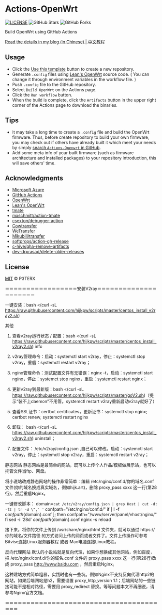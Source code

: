 # Actions-OpenWrt

[![LICENSE](https://img.shields.io/github/license/mashape/apistatus.svg?style=flat-square&label=LICENSE)](https://github.com/P3TERX/Actions-OpenWrt/blob/master/LICENSE)
![GitHub Stars](https://img.shields.io/github/stars/P3TERX/Actions-OpenWrt.svg?style=flat-square&label=Stars&logo=github)
![GitHub Forks](https://img.shields.io/github/forks/P3TERX/Actions-OpenWrt.svg?style=flat-square&label=Forks&logo=github)

Build OpenWrt using GitHub Actions

[Read the details in my blog (in Chinese) | 中文教程](https://p3terx.com/archives/build-openwrt-with-github-actions.html)


## Usage

- Click the [Use this template](https://github.com/P3TERX/Actions-OpenWrt/generate) button to create a new repository.
- Generate `.config` files using [Lean's OpenWrt](https://github.com/coolsnowwolf/lede) source code. ( You can change it through environment variables in the workflow file. )
- Push `.config` file to the GitHub repository.
- Select `Build OpenWrt` on the Actions page.
- Click the `Run workflow` button.
- When the build is complete, click the `Artifacts` button in the upper right corner of the Actions page to download the binaries.

## Tips

- It may take a long time to create a `.config` file and build the OpenWrt firmware. Thus, before create repository to build your own firmware, you may check out if others have already built it which meet your needs by simply [search `Actions-Openwrt` in GitHub](https://github.com/search?q=Actions-openwrt).
- Add some meta info of your built firmware (such as firmware architecture and installed packages) to your repository introduction, this will save others' time.

## Acknowledgments

- [Microsoft Azure](https://azure.microsoft.com)
- [GitHub Actions](https://github.com/features/actions)
- [OpenWrt](https://github.com/openwrt/openwrt)
- [Lean's OpenWrt](https://github.com/coolsnowwolf/lede)
- [tmate](https://github.com/tmate-io/tmate)
- [mxschmitt/action-tmate](https://github.com/mxschmitt/action-tmate)
- [csexton/debugger-action](https://github.com/csexton/debugger-action)
- [Cowtransfer](https://cowtransfer.com)
- [WeTransfer](https://wetransfer.com/)
- [Mikubill/transfer](https://github.com/Mikubill/transfer)
- [softprops/action-gh-release](https://github.com/softprops/action-gh-release)
- [c-hive/gha-remove-artifacts](https://github.com/c-hive/gha-remove-artifacts)
- [dev-drprasad/delete-older-releases](https://github.com/dev-drprasad/delete-older-releases)

## License

[MIT](https://github.com/P3TERX/Actions-OpenWrt/blob/main/LICENSE) © P3TERX


＝＝＝＝＝＝＝＝＝＝＝＝＝＝＝＝＝安装V2ray＝＝＝＝＝＝＝＝＝＝＝＝＝＝＝＝＝＝＝＝＝

一键安装：bash <(curl -sL https://raw.githubusercontent.com/hijkpw/scripts/master/centos_install_v2ray2.sh)

其他
1. 查看v2ray运行状态 / 配置：bash <(curl -sL https://raw.githubusercontent.com/hijkpw/scripts/master/centos_install_v2ray2.sh) info

2. v2ray管理命令：启动：systemctl start v2ray，停止：systemctl stop v2ray，重启：systemctl restart v2ray；

3. nginx管理命令：测试配置文件有无错误：nginx -t，启动：systemctl start nginx，停止：systemct stop nginx，重启：systemctl restart nginx；

4. 更新v2ray到最新版：bash <(curl -sL https://raw.githubusercontent.com/hijkpw/scripts/master/goV2.sh)（提示“装不上daemon”不用管，systemctl restart v2ray重新启动v2ray就好了）

5. 查看SSL证书：certbot certificates，更新证书：systemctl stop nginx; certbot renew; systemctl restart nginx

6. 卸载： bash <(curl -sL https://raw.githubusercontent.com/hijkpw/scripts/master/centos_install_v2ray2.sh) uninstall；

7. 配置文件： /etc/v2ray/config.json ,自己可以修改。启动：systemctl start v2ray，停止：systemctl stop v2ray，重启：systemctl restart v2ray；

静态网站
静态网站是最简单的网站，既可以上传个人作品/模板做展示站，也可以托管文件当ftp、网盘。

将小说站改成静态网站的操作非常简单：编辑 /etc/nginx/conf.d/你的域名.conf 文件(你的域名换成真实域名，例如hijk.art)，删除 proxy_pass  xxxx 这一行(第28行)，然后重启Nginx。

一键修改脚本：
domain=`cat /etc/v2ray/config.json | grep Host | cut -d: -f2 | tr -d \",' '`
confpath="/etc/nginx/conf.d/"
if [ ! -f $confpath${domain}.conf ]; then
  confpath="/www/server/panel/vhost/nginx/"
fi
sed -i '28d' ${confpath}${domain}.conf
nginx -s reload

接下来，将你的文件上传到 /usr/share/nginx/html 文件夹，就可以通过 https://你的域名/文件路径 的方式访问上传的网页或者文件了。文件上传操作可参考 Bitvise连接Linux服务器教程 或者 Mac电脑连接Linux教程。

反向代理网站
默认的小说站就是反向代理，如果你想换成其他网站，例如百度，把 /etc/nginx/conf.d/你的域名.conf 文件的 proxy_pass  xxxx 这一行(第28行)改成 proxy_pass http://www.baidu.com ，然后重启Nginx。

这种建站方式简单粗暴，实践时也有一些坑。例如Nginx不支持反向代理http2的网站，如果后端网站是h2，需要设置 proxy_http_version 1.1；后端网站的一些链接可能不是相对路径，需要用 proxy_redirect 替换。等等问题本文不再细说，请参考Nginx官方文档。

＝＝＝＝＝＝＝＝＝＝＝＝＝＝＝＝＝＝＝＝＝＝＝＝＝＝＝＝＝＝＝＝＝＝＝＝＝＝＝

